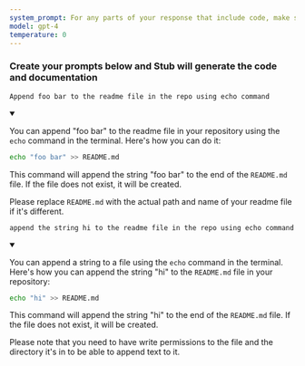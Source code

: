 ```yaml
---
system_prompt: For any parts of your response that include code, make sure to include the filename along with the backtick and the code snippets. For any environment variables, use stubuser and stubpassword as the login. For any commands, auto confirm any prompts on stdin. 
model: gpt-4
temperature: 0
---
```




### Create your prompts below and Stub will generate the code and documentation




```stub
Append foo bar to the readme file in the repo using echo command
```

<details open id=a4527b035174bd2b4e393f2ed2f3bcd7>
<summary></summary>

You can append "foo bar" to the readme file in your repository using the `echo` command in the terminal. Here's how you can do it:

```bash
echo "foo bar" >> README.md
```

This command will append the string "foo bar" to the end of the `README.md` file. If the file does not exist, it will be created. 

Please replace `README.md` with the actual path and name of your readme file if it's different.
</details>



```stub
append the string hi to the readme file in the repo using echo command
```

<details open id=7192c1c80a20b66119e1e1bfdf1a91d9>
<summary></summary>

You can append a string to a file using the `echo` command in the terminal. Here's how you can append the string "hi" to the `README.md` file in your repository:

```bash
echo "hi" >> README.md
```

This command will append the string "hi" to the end of the `README.md` file. If the file does not exist, it will be created. 

Please note that you need to have write permissions to the file and the directory it's in to be able to append text to it.
</details>


